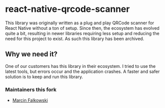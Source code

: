# react-native-qrcode-scanner

This library was originally written as a plug and play QRCode scanner for React Native without a ton of setup. Since then, the ecosystem has evolved quite a bit, resulting in newer libraries requiring less setup and reducing the need for this project to exist. As such this library has been archived.

## Why we need it?
One of our customers has this library in their ecosystem. I tried to use the latest tools, but errors occur and the application crashes. A faster and safer solution is to keep and run this library. 

### Maintainers this fork

- [Marcin Falkowski](https://github.com/Marcin-Falkowski)
